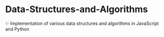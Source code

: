 # Data-Structures-and-Algorithms
✨ Implementation of various data structures and algorithms in JavaScript and Python 
